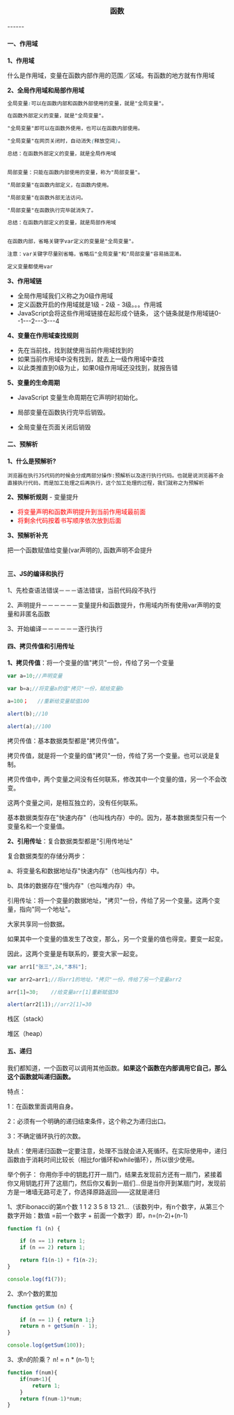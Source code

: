 <h3 align="center">函数</h3>
------

#### 一、作用域

**1、作用域**

​      什么是作用域，变量在函数内部作用的范围／区域。有函数的地方就有作用域



**2、全局作用域和局部作用域**

```css
全局变量:可以在函数内部和函数外部使用的变量，就是"全局变量"。

在函数外部定义的变量，就是"全局变量"。

"全局变量"即可以在函数外使用，也可以在函数内部使用。

"全局变量"在网页关闭时，自动消失(释放空间)。

总结：在函数外部定义的变量，就是全局作用域


局部变量：只能在函数内部使用的变量，称为"局部变量"。

"局部变量"在函数内部定义，在函数内使用。

"局部变量"在函数外部无法访问。

"局部变量"在函数执行完毕就消失了。

总结：在函数内部定义的变量，就是局部作用域


在函数内部，省略关键字var定义的变量是"全局变量"。

注意：var关键字尽量别省略，省略后"全局变量"和"局部变量"容易搞混淆。

定义变量都使用var
```



**3、作用域链**

- 全局作用域我们义称之为0级作用域
- 定义函数开启的作用域就是1级 - 2级 - 3级。。。作用城
- JavaScript会将这些作用域链接在起形成个链条， 这个链条就是作用域链0--1---2---3---4

  



**4、变量在作用域查找规则**

- 先在当前找，找到就使用当前作用域找到的
- 如果当前作用域中没有找到，就去上一级作用域中查找
- 以此类推直到0级为止，如果0级作用域还没找到，就报告错



**5、变量的生命周期**

- JavaScript 变量生命周期在它声明时初始化。

- 局部变量在函数执行完毕后销毁。

- 全局变量在页面关闭后销毁





#### 二、预解析 

**1、什么是预解析?**

```
浏览器在执行JS代码的时候会分成两部分操作:预解析以及逐行执行代码。也就是说浏览器不会直接执行代码，而是加工处理之后再执行，这个加工处理的过程，我们就称之为预解析
```

**2、预解析规则** - 变量提升

- <font color="red">将变量声明和函数声明提升到当前作用域最前面</font>
- <font color="red">将剩余代码按着书写顺序依次放到后面</font>



**3、预解析补充**

把一个函数赋值给变量(var声明的), 函数声明不会提升

```js

```



#### 三、JS的编译和执行

1、先检查语法错误－－－语法错误，当前代码段不执行

2、声明提升－－－－－－变量提升和函数提升，作用域内所有使用var声明的变量和非匿名函数

3、开始编译－－－－－－逐行执行









#### 四、拷贝传值和引用传址

**1、拷贝传值**：将一个变量的值"拷贝"一份，传给了另一个变量

```js
var a=10;//声明变量

var b=a;//将变量a的值"拷贝"一份，赋给变量b

a=100；   //重新给变量赋值100

alert(b);//10

alert(a);//100
```

拷贝传值：基本数据类型都是"拷贝传值"。

拷贝传值，就是将一个变量的值"拷贝"一份，传给了另一个变量。也可以说是复制。

拷贝传值中，两个变量之间没有任何联系，修改其中一个变量的值，另一个不会改变。

这两个变量之间，是相互独立的，没有任何联系。

基本数据类型存在"快速内存"（也叫栈内存）中的。因为，基本数据类型只有一个变量名和一个变量值。



**2、引用传址**：复合数据类型都是"引用传地址"

复合数据类型的存储分两步：

a、将变量名和数据地址存"快速内存"（也叫栈内存）中。

b、具体的数据存在"慢内存"（也叫堆内存）中。

引用传址：将一个变量的数据地址，"拷贝"一份，传给了另一个变量。这两个变量，指向"同一个地址"。

大家共享同一份数据。

如果其中一个变量的值发生了改变，那么，另一个变量的值也得变。要变一起变。

因此，这两个变量是有联系的，要变大家一起变。

```js
var arr1["张三",24,"本科"];

var arr2=arr1;//将arr1的地址，"拷贝"一份，传给了另一个变量arr2

arr[1]=30;    //给变量arr[1]重新赋值30

alert(arr2[1]);//arr2[1]=30
```



栈区（stack）

堆区（heap）



#### 五、递归

我们都知道，一个函数可以调用其他函数。**如果这个函数在内部调用它自己，那么这个函数就叫递归函数。**

特点： 

1：在函数里面调用自身。 

2：必须有一个明确的递归结束条件，这个称之为递归出口。 

3：不确定循环执行的次数。 



缺点：使用递归函数一定要注意，处理不当就会进入死循环。在实际使用中，递归函数由于消耗时间比较长（相比for循环和while循环），所以很少使用。

举个例子： 你用你手中的钥匙打开一扇门，结果去发现前方还有一扇门，紧接着你又用钥匙打开了这扇门，然后你又看到一扇们...但是当你开到某扇门时，发现前方是一堵墙无路可走了，你选择原路返回——这就是递归



1、求Fibonacci的第n个数  1 1 2 3 5 8 13 21...（该数列中，有n个数字，从第三个数字开始：数值 =前一个数字 + 前面一个数字）即，n=(n-2)+(n-1)

```js
function f1 (n) {

    if (n == 1) return 1;
    if (n == 2) return 1;

    return f1(n-1) + f1(n-2);
}

console.log(f1(7));
```

2、求n个数的累加

```js
function getSum (n) {
    
    if (n == 1) { return 1;}
    return n + getSum(n - 1);
}

console.log(getSum(100));

```

3、求n的阶乘？   n!  =  n * (n-1) !;

```js
function f(num){ 
    if(num<1){ 
    	return 1; 
    }
   	return f(num-1)*num; 
} 

```

